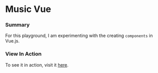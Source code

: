 # Music Vue

### Summary
For this playground, I am experimenting with the creating `components` in Vue.js.

### View In Action
To see it in action, visit it [here](https://yxnely.github.io/vue-playground/musicVue/Music.html).